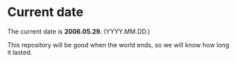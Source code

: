 # Current date

The current date is **2006.05.29.** (YYYY.MM.DD.)

This repository will be good when the world ends, so we will know how long it lasted.